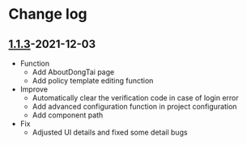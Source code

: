 # Change log

## [1.1.3](https://github.com/HXSecurity/DongTai-web/releases/tag/v1.1.3)-2021-12-03

* Function
   * Add AboutDongTai page
   * Add policy template editing function
* Improve
   * Automatically clear the verification code in case of login error
   * Add advanced configuration function in project configuration
   * Add component path
* Fix
   * Adjusted UI details and fixed some detail bugs
